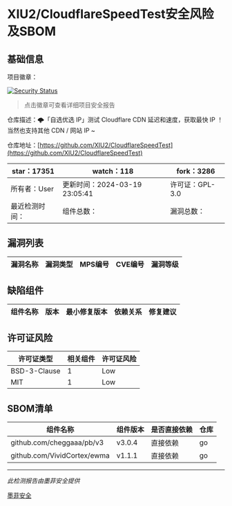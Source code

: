 # XIU2/CloudflareSpeedTest安全风险及SBOM

## 基础信息

项目徽章：

[![Security Status](https://www.murphysec.com/platform3/v31/badge/1799869217614909440.svg)](https://www.murphysec.com/console/report/1691512456533008384/1799869217614909440)

> 点击徽章可查看详细项目安全报告

仓库描述：🌩「自选优选 IP」测试 Cloudflare CDN 延迟和速度，获取最快 IP ！当然也支持其他 CDN / 网站 IP ~

仓库地址：[https://github.com/XIU2/CloudflareSpeedTest](https://github.com/XIU2/CloudflareSpeedTest)

| star：17351 | watch：118 | fork：3286 |
| ----------- | -------------- | ------------ |
| 所有者：User | 更新时间：2024-03-19 23:05:41 | 许可证：GPL-3.0 |
| 最近检测时间： | 组件总数： | 漏洞总数： |




## 漏洞列表

| 漏洞名称 | 漏洞类型 | MPS编号 | CVE编号 | 漏洞等级 |
| ------- | ------ | ------- | ------ | ----- |





## 缺陷组件

| 组件名称 | 版本 | 最小修复版本 | 依赖关系 | 修复建议 |
| -------- | ---- | ------------ | -------- | -------- |





## 许可证风险

| 许可证类型 | 相关组件 | 许可证风险 |
| ---------- | -------- | ---------- |
|BSD-3-Clause|1|Low|
|MIT|1|Low|




## SBOM清单

| 组件名称 | 组件版本 | 是否直接依赖 | 仓库 |
| -------- | -------- | ------------ | ---- |
|github.com/cheggaaa/pb/v3|v3.0.4|直接依赖|go|
|github.com/VividCortex/ewma|v1.1.1|直接依赖|go|


------

*此检测报告由墨菲安全提供*

[墨菲安全](www.murphysec.com)